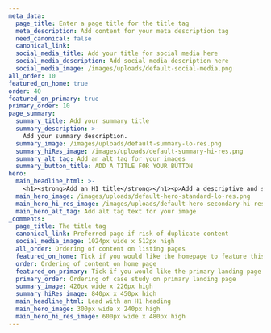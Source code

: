 ```yaml
---
meta_data:
  page_title: Enter a page title for the title tag
  meta_description: Add content for your meta description tag
  need_canonical: false
  canonical_link:
  social_media_title: Add your title for social media here
  social_media_description: Add social media description here
  social_media_image: /images/uploads/default-social-media.png
all_order: 10
featured_on_home: true
order: 40
featured_on_primary: true
primary_order: 10
page_summary:
  summary_title: Add your summary title
  summary_description: >-
    Add your summary description.
  summary_image: /images/uploads/default-summary-lo-res.png
  summary_hiRes_image: /images/uploads/default-summary-hi-res.png
  summary_alt_tag: Add an alt tag for your images
  summary_button_title: ADD A TITLE FOR YOUR BUTTON
hero:
  main_headline_html: >-
    <h1><strong>Add an H1 title</strong></h1><p>Add a descriptive and short paragraph</p>
  main_hero_image: /images/uploads/default-hero-standard-lo-res.png
  main_hero_hi_res_image: /images/uploads/default-hero-secondary-hi-res.png
  main_hero_alt_tag: Add alt tag text for your image
_comments:
  page_title: The title tag
  canonical_link: Preferred page if risk of duplicate content
  social_media_image: 1024px wide x 512px high
  all_order: Ordering of content on listing pages
  featured_on_home: Tick if you would like the homepage to feature this case study
  order: Ordering of content on home page
  featured_on_primary: Tick if you would like the primary landing page to feature this case study
  primary_order: Ordering of case study on primary landing page
  summary_image: 420px wide x 226px high
  summary_hiRes_image: 840px x 450px high
  main_headline_html: Lead with an H1 heading
  main_hero_image: 300px wide x 240px high
  main_hero_hi_res_image: 600px wide x 480px high
---
```

